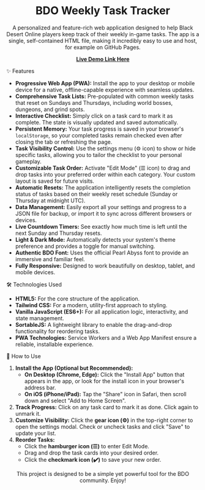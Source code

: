 <div align="center">
<h1>BDO Weekly Task Tracker</h1>
<p>
A personalized and feature-rich web application designed to help Black Desert Online players keep track of their weekly in-game tasks. The app is a single, self-contained HTML file, making it incredibly easy to use and host, for example on GitHub Pages.
</p>
<a href="https://dazghub.github.io/bdo-weekly-helper/">
<strong>Live Demo Link Here</strong>
</a>
<br>
</div>

✨ Features

<ul>
<li><strong>Progressive Web App (PWA):</strong> Install the app to your desktop or mobile device for a native, offline-capable experience with seamless updates.</li>
<li><strong>Comprehensive Task Lists:</strong> Pre-populated with common weekly tasks that reset on Sundays and Thursdays, including world bosses, dungeons, and grind spots.</li>
<li><strong>Interactive Checklist:</strong> Simply click on a task card to mark it as complete. The state is visually updated and saved automatically.</li>
<li><strong>Persistent Memory:</strong> Your task progress is saved in your browser's <code>localStorage</code>, so your completed tasks remain checked even after closing the tab or refreshing the page.</li>
<li><strong>Task Visibility Control:</strong> Use the settings menu (⚙️ icon) to show or hide specific tasks, allowing you to tailor the checklist to your personal gameplay.</li>
<li><strong>Customizable Task Order:</strong> Activate "Edit Mode" (☰ icon) to drag and drop tasks into your preferred order within each category. Your custom layout is saved for future visits.</li>
<li><strong>Automatic Resets:</strong> The application intelligently resets the completion status of tasks based on their weekly reset schedule (Sunday or Thursday at midnight UTC).</li>
<li><strong>Data Management:</strong> Easily export all your settings and progress to a JSON file for backup, or import it to sync across different browsers or devices.</li>
<li><strong>Live Countdown Timers:</strong> See exactly how much time is left until the next Sunday and Thursday resets.</li>
<li><strong>Light & Dark Mode:</strong> Automatically detects your system's theme preference and provides a toggle for manual switching.</li>
<li><strong>Authentic BDO Font:</strong> Uses the official Pearl Abyss font to provide an immersive and familiar feel.</li>
<li><strong>Fully Responsive:</strong> Designed to work beautifully on desktop, tablet, and mobile devices.</li>
</ul>

🛠️ Technologies Used

<ul>
<li><strong>HTML5:</strong> For the core structure of the application.</li>
<li><strong>Tailwind CSS:</strong> For a modern, utility-first approach to styling.</li>
<li><strong>Vanilla JavaScript (ES6+):</strong> For all application logic, interactivity, and state management.</li>
<li><strong>SortableJS:</strong> A lightweight library to enable the drag-and-drop functionality for reordering tasks.</li>
<li><strong>PWA Technologies:</strong> Service Workers and a Web App Manifest ensure a reliable, installable experience.</li>
</ul>

🚀 How to Use

<ol>
<li><strong>Install the App (Optional but Recommended):</strong>
<ul>
<li><strong>On Desktop (Chrome, Edge):</strong> Click the "Install App" button that appears in the app, or look for the install icon in your browser's address bar.</li>
<li><strong>On iOS (iPhone/iPad):</strong> Tap the "Share" icon in Safari, then scroll down and select "Add to Home Screen".</li>
</ul>
</li>
<li><strong>Track Progress:</strong> Click on any task card to mark it as done. Click again to unmark it.</li>
<li><strong>Customize Visibility:</strong> Click the <strong>gear icon (⚙️)</strong> in the top-right corner to open the settings modal. Check or uncheck tasks and click "Save" to update your list.</li>
<li><strong>Reorder Tasks:</strong>
<ul>
<li>Click the <strong>hamburger icon (☰)</strong> to enter Edit Mode.</li>
<li>Drag and drop the task cards into your desired order.</li>
<li>Click the <strong>checkmark icon (✔️)</strong> to save your new order.</li>
</ul>
</li>
</ol>

<div align="center">
<p>This project is designed to be a simple yet powerful tool for the BDO community. Enjoy!</p>
</div>
